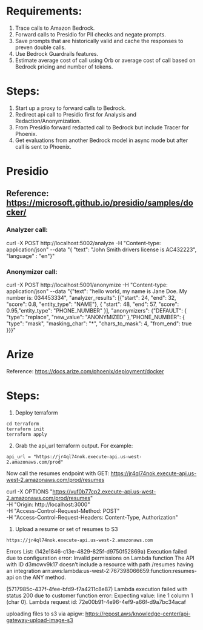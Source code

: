 # Requirements:

1. Trace calls to Amazon Bedrock.
2. Forward calls to Presidio for PII checks and negate prompts.
3. Save prompts that are historically valid and cache the responses to preven double calls.
4. Use Bedrock Guardrails features.
5. Estimate average cost of call using Orb or average cost of call based on Bedrock pricing and number of tokens.

# Steps:

1. Start up a proxy to forward calls to Bedrock.
2. Redirect api call to Presidio first for Analysis and Redaction/Anonymization.
3. From Presidio forward redacted call to Bedrock but include Tracer for Phoenix.
4. Get evaluations from another Bedrock model in async mode but after call is sent to Phoenix.

# Presidio

## Reference: https://microsoft.github.io/presidio/samples/docker/

### Analyzer call:

curl -X POST http://localhost:5002/analyze -H "Content-type: application/json" --data "{ \"text\": \"John Smith drivers license is AC432223\", \"language\" : \"en\"}"

### Anonymizer call:

curl -X POST http://localhost:5001/anonymize -H "Content-type: application/json" --data "{\"text\": \"hello world, my name is Jane Doe. My number is: 034453334\", \"analyzer_results\": [{\"start\": 24, \"end\": 32, \"score\": 0.8, \"entity_type\": \"NAME\"}, { \"start\": 48, \"end\": 57, \"score\": 0.95,\"entity_type\": \"PHONE_NUMBER\" }], \"anonymizers\": {\"DEFAULT\": { \"type\": \"replace\", \"new_value\": \"ANONYMIZED\" },\"PHONE_NUMBER\": { \"type\": \"mask\", \"masking_char\": \"\*\", \"chars_to_mask\": 4, \"from_end\": true }}}"

# Arize

Reference: https://docs.arize.com/phoenix/deployment/docker

# Steps:

1. Deploy terraform

```
cd terraform
terraform init
terraform apply
```

2. Grab the api_url terraform output. For example:

```
api_url = "https://jr4ql74nok.execute-api.us-west-2.amazonaws.com/prod"
```

Now call the resumes endpoint with GET:
https://jr4ql74nok.execute-api.us-west-2.amazonaws.com/prod/resumes

curl -X OPTIONS "https://vuf0b77cp2.execute-api.us-west-2.amazonaws.com/prod/resumes" \
-H "Origin: http://localhost:3000" \
-H "Access-Control-Request-Method: POST" \
-H "Access-Control-Request-Headers: Content-Type, Authorization"

1. Upload a resume or set of resumes to S3

```
https://jr4ql74nok.execute-api.us-west-2.amazonaws.com
```

Errors List:
(142e1846-c13e-4829-825f-d9750f52869a) Execution failed due to configuration error: Invalid permissions on Lambda function
The API with ID d3mcwv9k17 doesn’t include a resource with path /resumes having an integration arn:aws:lambda:us-west-2:767398066659:function:resumes-api on the ANY method.

(5717985c-437f-4fee-bfd9-f7a4211c8e87) Lambda execution failed with status 200 due to customer function error: Expecting value: line 1 column 1 (char 0). Lambda request id: 72e00b91-4e96-4ef9-a66f-d9a7bc34acaf

uploading files to s3 via apigw:
https://repost.aws/knowledge-center/api-gateway-upload-image-s3

